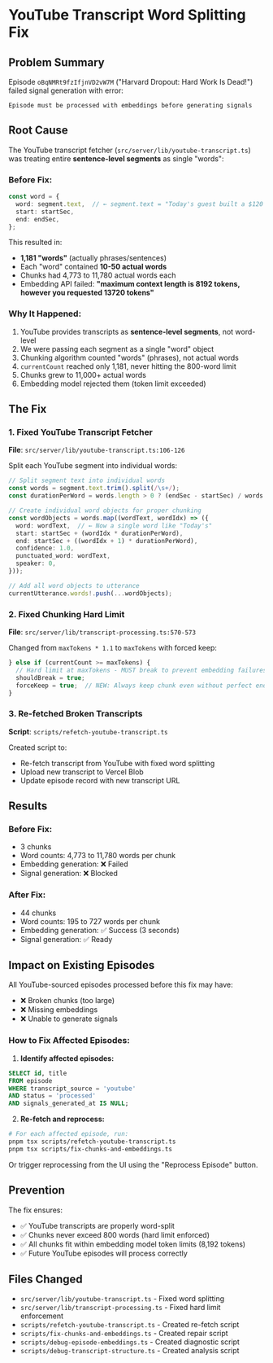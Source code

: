 # YouTube Transcript Word Splitting Fix

## Problem Summary

Episode `oBqNMRt9fzIfjnVD2vW7M` ("Harvard Dropout: Hard Work Is Dead!") failed signal generation with error:
```
Episode must be processed with embeddings before generating signals
```

## Root Cause

The YouTube transcript fetcher (`src/server/lib/youtube-transcript.ts`) was treating entire **sentence-level segments** as single "words":

### Before Fix:
```typescript
const word = {
  word: segment.text,  // ← segment.text = "Today's guest built a $120 million company..."
  start: startSec,
  end: endSec,
};
```

This resulted in:
- **1,181 "words"** (actually phrases/sentences)
- Each "word" contained **10-50 actual words**
- Chunks had 4,773 to 11,780 actual words each
- Embedding API failed: **"maximum context length is 8192 tokens, however you requested 13720 tokens"**

### Why It Happened:
1. YouTube provides transcripts as **sentence-level segments**, not word-level
2. We were passing each segment as a single "word" object
3. Chunking algorithm counted "words" (phrases), not actual words
4. `currentCount` reached only 1,181, never hitting the 800-word limit
5. Chunks grew to 11,000+ actual words
6. Embedding model rejected them (token limit exceeded)

## The Fix

### 1. Fixed YouTube Transcript Fetcher
**File**: `src/server/lib/youtube-transcript.ts:106-126`

Split each YouTube segment into individual words:
```typescript
// Split segment text into individual words
const words = segment.text.trim().split(/\s+/);
const durationPerWord = words.length > 0 ? (endSec - startSec) / words.length : 0;

// Create individual word objects for proper chunking
const wordObjects = words.map((wordText, wordIdx) => ({
  word: wordText,  // ← Now a single word like "Today's"
  start: startSec + (wordIdx * durationPerWord),
  end: startSec + ((wordIdx + 1) * durationPerWord),
  confidence: 1.0,
  punctuated_word: wordText,
  speaker: 0,
}));

// Add all word objects to utterance
currentUtterance.words!.push(...wordObjects);
```

### 2. Fixed Chunking Hard Limit
**File**: `src/server/lib/transcript-processing.ts:570-573`

Changed from `maxTokens * 1.1` to `maxTokens` with forced keep:
```typescript
} else if (currentCount >= maxTokens) {
  // Hard limit at maxTokens - MUST break to prevent embedding failures
  shouldBreak = true;
  forceKeep = true;  // NEW: Always keep chunk even without perfect ending
}
```

### 3. Re-fetched Broken Transcripts
**Script**: `scripts/refetch-youtube-transcript.ts`

Created script to:
- Re-fetch transcript from YouTube with fixed word splitting
- Upload new transcript to Vercel Blob
- Update episode record with new transcript URL

## Results

### Before Fix:
- 3 chunks
- Word counts: 4,773 to 11,780 words per chunk
- Embedding generation: ❌ Failed
- Signal generation: ❌ Blocked

### After Fix:
- 44 chunks  
- Word counts: 195 to 727 words per chunk
- Embedding generation: ✅ Success (3 seconds)
- Signal generation: ✅ Ready

## Impact on Existing Episodes

All YouTube-sourced episodes processed before this fix may have:
- ❌ Broken chunks (too large)
- ❌ Missing embeddings
- ❌ Unable to generate signals

### How to Fix Affected Episodes:

1. **Identify affected episodes:**
```sql
SELECT id, title 
FROM episode 
WHERE transcript_source = 'youtube'
AND status = 'processed'
AND signals_generated_at IS NULL;
```

2. **Re-fetch and reprocess:**
```bash
# For each affected episode, run:
pnpm tsx scripts/refetch-youtube-transcript.ts
pnpm tsx scripts/fix-chunks-and-embeddings.ts
```

Or trigger reprocessing from the UI using the "Reprocess Episode" button.

## Prevention

The fix ensures:
- ✅ YouTube transcripts are properly word-split
- ✅ Chunks never exceed 800 words (hard limit enforced)
- ✅ All chunks fit within embedding model token limits (8,192 tokens)
- ✅ Future YouTube episodes will process correctly

## Files Changed
- `src/server/lib/youtube-transcript.ts` - Fixed word splitting
- `src/server/lib/transcript-processing.ts` - Fixed hard limit enforcement
- `scripts/refetch-youtube-transcript.ts` - Created re-fetch script
- `scripts/fix-chunks-and-embeddings.ts` - Created repair script
- `scripts/debug-episode-embeddings.ts` - Created diagnostic script
- `scripts/debug-transcript-structure.ts` - Created analysis script
